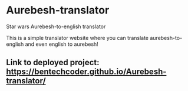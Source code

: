 # Aurebesh-translator
Star wars Aurebesh-to-english translator

This is a simple translator website where you can translate aurebesh-to-english and even english to aurebesh!

## Link to deployed project: https://bentechcoder.github.io/Aurebesh-translator/